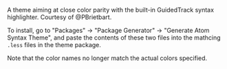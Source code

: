 A theme aiming at close color parity with the built-in GuidedTrack syntax highlighter. Courtesy of @PBrietbart.

To install, go to "Packages" -> "Package Generator" -> "Generate Atom Syntax Theme", and paste the contents of these two files into the mathcing `.less` files in the theme package.

Note that the color names no longer match the actual colors specified.
